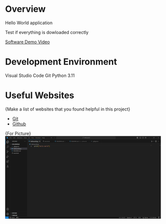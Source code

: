 # Overview

Hello World application

Test if everything is dowloaded correctly

[Software Demo Video](https://youtu.be/qzsAoslcIy4)

# Development Environment

Visual Studio Code
Git
Python 3.11

# Useful Websites

{Make a list of websites that you found helpful in this project}
* [Git](https://git-scm.com/downloads)
* [Github](https://github.com/)

{For Picture}
![Environment Picture](pic-of-environment.png)